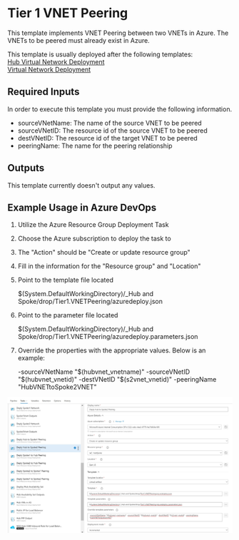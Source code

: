# Tier 1 VNET Peering

This template implements VNET Peering between two VNETs in Azure. The VNETs to be peered must already exist in Azure.

This template is usually deployed after the following templates:    
	<a href="https://security-monitoring.visualstudio.com/_git/IaC_HubSpokeNetwork?path=%2FTier%201%2FVNets%2FTier1.HubVNET%2FREADME.md&version=GBmaster">Hub Virtual Network Deployment</a>  
	<a href="https://security-monitoring.visualstudio.com/_git/IaC_HubSpokeNetwork?path=%2FTier%201%2FVNets%2FTier1.VNET%2FREADME.md&version=GBmaster">Virtual Network Deployment</a>  


## Required Inputs
In order to execute this template you must provide the following information.  

- sourceVNetName: The name of the source VNET to be peered
- sourceVNetID: The resource id of the source VNET to be peered
- destVNetID: The resource id of the target VNET to be peered
- peeringName: The name for the peering relationship


## Outputs
This template currently doesn't output any values.

## Example Usage in Azure DevOps

1) Utilize the Azure Resource Group Deployment Task  

2) Choose the Azure subscription to deploy the task to

3) The "Action" should be "Create or update resource group"

4) Fill in the information for the "Resource group" and "Location"

5) Point to the template file located 

	$(System.DefaultWorkingDirectory)/_Hub and Spoke/drop/Tier1.VNETPeering/azuredeploy.json

6) Point to the parameter file located

	$(System.DefaultWorkingDirectory)/_Hub and Spoke/drop/Tier1.VNETPeering/azuredeploy.parameters.json

7) Override the properties with the appropriate values. Below is an example:  
	
	-sourceVNetName "$(hubvnet_vnetname)" -sourceVNetID "$(hubvnet_vnetid)" -destVNetID "$(s2vnet_vnetid)" -peeringName "HubVNETtoSpoke2VNET" 


![](./pics/peeringdeploy.jpg)
